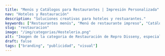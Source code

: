 ```yaml
---
title: "Menús y Catálogos para Restaurantes | Impresión Personalizada"
nav: "Hoteles y Restauración"
description: "Soluciones creativas para hoteles y restuarantes."
keywords: ["Restaurantes menús", "Menú de restaurante impreso", "Catálogo restaurante"]
slug: "restauracion"
image: "/img/categorias/Hosteleria.png"
alt: "Imagen de la categoria de Restauración de Repro Disseny, especialistas en articulos impresos para hoteles y restauración"
draft: false
tags: ["branding", "publicidad", "visual"]
---
```

